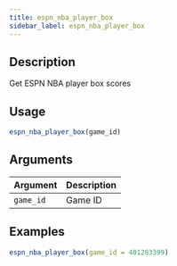 ```yaml
---
title: espn_nba_player_box
sidebar_label: espn_nba_player_box
---
```


## Description

Get ESPN NBA player box scores


## Usage

```r
espn_nba_player_box(game_id)
```

## Arguments

Argument      |Description
------------- |----------------
`game_id`     |     Game ID

## Examples

```r
espn_nba_player_box(game_id = 401283399)
```


